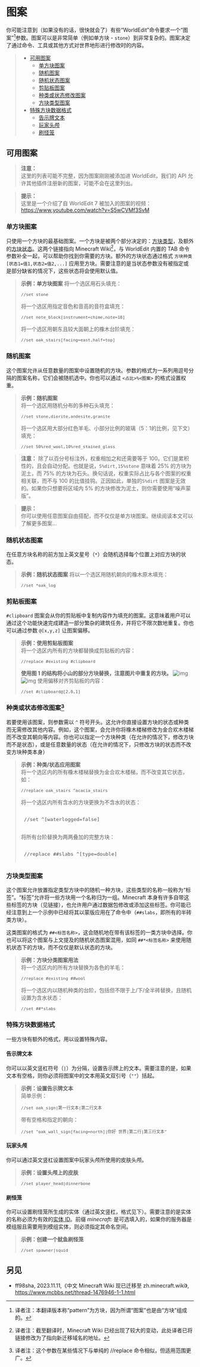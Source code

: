 <style>
    pre {
        font-size: 13px;
        color: #525252;
        border-left-width: 40px;
    }
</style>
# 图案

你可能注意到（如果没有的话，很快就会了）有些“WorldEdit”命令要求一个“图案”[^1]参数。图案可以是非常简单（例如单方块 - `stone`）到非常复杂的。图案决定了通过命令、工具或其他方式对世界地形进行修改时的内容。

> * [可用图案](usage.general.pattrens.md#可用图案)
>   * [单方块图案](usage.general.pattrens.md#单方块图案)
>   * [随机图案](usage.general.pattrens.md#随机图案)
>   * [随机状态图案](usage.general.pattrens.md#随机状态图案)
>   * [剪贴板图案](usage.general.pattrens.md#剪贴板图案)
>   * [种类或状态修改图案](usage.general.pattrens.md#种类或状态修改图案)
>   * [方块类型图案](usage.general.pattrens.md#方块类型图案)
> * [特殊方块数据格式](usage.general.pattrens.md#特殊方块数据格式)
>   * [告示牌文本](usage.general.pattrens.md#告示牌文本)
>   * [玩家头颅](usage.general.pattrens.md#玩家头颅)
>   * [刷怪笼](usage.general.pattrens.md#刷怪笼)

## 可用图案

> **注意：**    
> 这里的列表可能不完整，因为图案刚刚被添加进 WorldEdit，我们的 API 允许其他插件注册新的图案，可能不会在这里列出。

> **提示：**    
> 这里是一个介绍了自 WorldEdit 7 被加入的图案的视频：https://www.youtube.com/watch?v=S5wCVMf3SvM

### 单方块图案

只使用一个方块的最基础图案。一个方块是被两个部分决定的：[方块类型](https://zh.minecraft.wiki/w/Java%E7%89%88%E6%95%B0%E6%8D%AE%E5%80%BC#ID)，及额外的[方块状态](https://zh.minecraft.wiki/w/Java%E7%89%88%E6%95%B0%E6%8D%AE%E5%80%BC#%E6%96%B9%E5%9D%97%E7%8A%B6%E6%80%81)。这两个链接指向 Minecraft Wiki[^2]，与 WorldEdit 内置的 TAB 命令参数补全一起，可以帮助你找到你需要的方块。额外的方块状态通过格式 `方块种类[状态1=值1,状态2=值2,...]` 应用至方块。需要注意的是当状态参数没有被指定或是部分缺省的情况下，这些状态将会使用默认值。

> **示例：单方块图案**
> 将一个选区用石头填充：
> ```
> //set stone
> ```
> 将一个选区用指定音色和音高的音符盒填充：
> ```
> //set note_block[instrument=chime,note=18]
> ```
> 将一个选区用朝东且较大面朝上的橡木台阶填充：
> ```
> //set oak_stairs[facing=east,half=top]
> ```

### 随机图案

这个图案允许从任意数量的图案中设置随机的方块。参数的格式为一系列用逗号分隔的图案名称，它们会被随机选中。你也可以通过 `<占比>%<图案>` 的格式设置权重。

> **示例：随机图案**   
> 将一个选区用随机分布的多种石头填充：
> ```
> //set stone,diorite,andesite,granite
> ```
> 将一个选区用大部分红色羊毛、小部分比例的玻璃（5：1的比例，见下文）填充：
> ```
> //set 50%red_wool,10%red_stained_glass
> ```

> **注意：**
> 除了以百分号标注外，权重相加之和还需要等于 100。它们是累积性的，且会自动分配。也就是说，`5%dirt,15%stone` 意味着 25% 的方块为泥土，而 75% 的方块为石头。换句话说，权重实际占比与各个图案的权重相关联，而不与 100 的比值挂钩。正因如此，单独的`5%dirt` 图案是无效的。如果你只想要将区域内 5% 的方块修改为泥土，则你需要使用“噪声蒙版”。

> **提示：**    
> 你可以使用任意图案自由搭配，而不仅仅是单方块图案。继续阅读本文可以了解更多图案...

### 随机状态图案

在任意方块名称的前方加上英文星号（`*`）会随机选择每个位置上对应方块的状态。

> **示例：随机状态图案**
将以一个选区用随机朝向的橡木原木填充：
> 
> ```
> //set *oak_log
> ```

### 剪贴板图案

`#clipboard` 图案会从你的剪贴板中复制内容作为填充的图案。这意味着用户可以通过这个功能快速完成建造一部分繁杂的建筑任务，并将它不限次数地重复。你也可以通过参数 `@[x,y,z]` 让图案偏移。

> **示例：使用剪贴板图案**    
> 将一个选区内所有的方块都替换成剪贴板的内容：
> ```
> //replace #existing #clipboard
> ```
> **使用图 1 的结构将小山的部分方块替换，注意图片中重复的方块。**
> ![img](https://worldedit.enginehub.org/en/latest/_images/clipboard.png)
> ![img](https://worldedit.enginehub.org/en/latest/_images/clipboard_replace.png)
> 使用偏移对齐剪贴板的内容：
> ```
> //set #clipboard@[2,0,1]
> ```

### 种类或状态修改图案[^3]

若要使用该图案，则参数需以 `^` 符号开头。这允许你直接设置方块的状态或种类而无需修改其他内容。例如，这个图案，会允许你将橡木楼梯修改为金合欢木楼梯而不改变其朝向等内容。你也可以指定一个方块种类（在允许的情况下，修改方块而不是状态），或是任意数量的状态（在允许的情况下，只修改方块的状态而不改变方块种类本身）

> **示例：种类/状态应用图案**    
> 将一个选区内的所有橡木楼梯替换为金合欢木楼梯，而不改变其它状态，如：
> ```
> //replace oak_stairs ^acacia_stairs
> ```
> 将一个选区内所有含水的方块更换为不含水的状态：
> <pre>
> 
>  //set &#094;[waterlogged=false]
> 
> </pre>
> 
> 将所有台阶替换为两两叠加的完整方块：
> <pre>
> 
>  //replace ##slabs &#094;[type=double]
> 
> </pre>

### 方块类型图案

这个图案允许放置指定类型方块中的随机一种方块，这些类型的名称一般称为“标签”。“标签”允许将一些方块用一个名称归为一组。Minecraft 本身有许多自带这些标签的方块（见链接），也允许用户通过数据包修改或添加这些标签。你可能已经注意到上一个示例中已经将其以蒙版应用在了命令中（`##slabs`，即所有的半砖类方块）。

这类图案的格式为 `##<标签名称>`，这会随机地在带有该标签的一类方块中选择。你也可以将这个图案与上文提及的随机状态图案混用，如同 `##*<标签名称>` 来使用随机状态下的方块，而不仅仅是默认状态的方块。

> **示例：方块分类图案用法**    
> 将一个选区内的所有方块替换为各色的羊毛：
> ```
> //replace #existing ##wool
> ```
> 将一个选区内以随机种类的台阶，包括但不限于上/下/全半砖替换，且随机设置为含水状态：
> ```
> //set ##*slabs
> ```

### 特殊方块数据格式

一些方块有额外的格式，用以设置特殊内容。

#### 告示牌文本

你可以以英文竖杠符号（`|`）为分隔，设置告示牌上的文本。需要注意的是，如果文本有空格，则你必须将图案中的文本用英文双引号（`""`）括起。

> **示例：设置告示牌文本**    
> 简单示例：
> ```
> //set oak_sign|第一行文本|第二行文本
> ```
> 带有空格和指定的朝向：
> ```
> //set "oak_wall_sign[facing=north]|你好 世界|第二行|第三行文本"
> ```

#### 玩家头颅

你可以通过英文竖杠设置图案中玩家头颅所使用的皮肤头颅。

> **示例：设置头颅上的皮肤**
> ```
> //set player_head|dinnerbone
> ```

#### 刷怪笼

你可以设置刷怪笼所生成的实体（通过英文竖杠，格式见下）。需要注意的是实体的名称必须为有效的[实体 ID](https://zh.minecraft.wiki/w/Java%E7%89%88%E6%95%B0%E6%8D%AE%E5%80%BC#%E5%AE%9E%E4%BD%93)。前缀 *minecraft:* 是可选填入的，如果你的服务器是模组服且需要用到模组实体，则必须指定其命名空间。

> **示例：创建一个鱿鱼刷怪笼**
> ```
> //set spawner|squid
> ```

## 另见
* ff98sha, 2023.11.11,《中文 Minecraft Wiki 现已迁移至 zh.minecraft.wiki》, https://www.mcbbs.net/thread-1476946-1-1.html

[^1]: 译者注：本翻译版本称“pattern”为方块，因为所谓“图案”也是由“方块”组成的。

[^2]: 译者注：截至翻译时，Minecraft Wiki 已经出现了较大的变动，此处译者已将链接修改为了指向新迁移域名的地址。

[^3]: 译者注：这个参数在某些情况下与单纯的 //replace 命令相似，但适用范围更广。